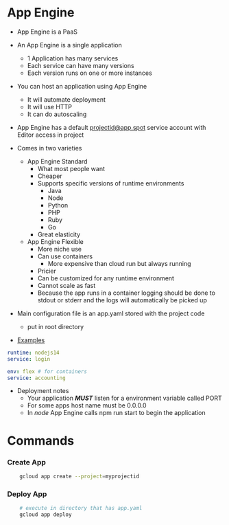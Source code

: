 # App Engine
- App Engine is a PaaS
- An App Engine is a single application
    - 1 Application has many services
    - Each service can have many versions
    - Each version runs on one or more instances
- You can host an application using  App Engine
    - It will automate deployment
    - It will use HTTP
    - It can do autoscaling
- App Engine has a default projectid@app.spot service account with Editor access in project
- Comes in two varieties
    - App Engine Standard
        - What most people want
        - Cheaper
        - Supports specific versions of runtime environments
            - Java
            - Node
            - Python
            - PHP
            - Ruby 
            - Go
        - Great elasticity
    - App Engine Flexible
        - More niche use
        - Can use containers
            - More expensive than cloud run but always running
        - Pricier
        - Can be customized for any runtime environment
        - Cannot scale as fast
        - Because the app runs in a container logging should be done to stdout or stderr and the logs will automatically be picked up

- Main configuration file is an app.yaml stored with the project code
    - put in root directory
- [Examples](../examples)
```yaml
runtime: nodejs14
service: login

```
```yaml
env: flex # for containers
service: accounting
```
- Deployment notes
    - Your application ***MUST*** listen for a environment variable called PORT
    - For some apps host name must be 0.0.0.0
    - In *node* App Engine calls npm run start to begin the application


# Commands

### Create App
```bash
    gcloud app create --project=myprojectid
```

### Deploy App
```bash
    # execute in directory that has app.yaml
    gcloud app deploy
```
